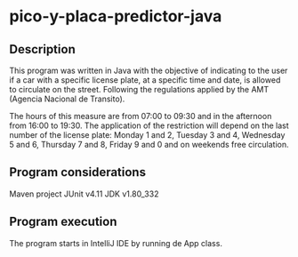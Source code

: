 # pico-y-placa-predictor-java

## Description
This program was written in Java with the objective of indicating to the user if a car with a specific license plate, at a specific time and date, is allowed to circulate on the street. Following the regulations applied by the AMT (Agencia Nacional de Transito).

The hours of this measure are from 07:00 to 09:30 and in the afternoon from 16:00 to 19:30. The application of the restriction will depend on the last number of the license plate: Monday 1 and 2, Tuesday 3 and 4, Wednesday 5 and 6, Thursday 7 and 8, Friday 9 and 0 and on weekends free circulation.

## Program considerations

Maven project
JUnit v4.11
JDK v1.80_332

## Program execution

The program starts in IntelliJ IDE by running de App class.
